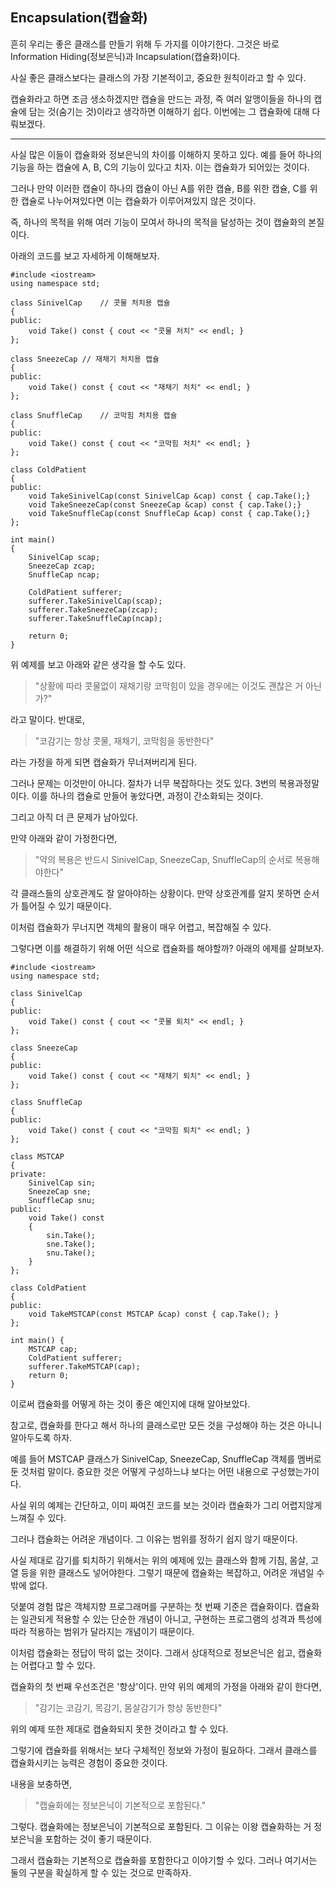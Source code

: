 ## Encapsulation(캡슐화) 

흔히 우리는 좋은 클래스를 만들기 위해 두 가지를 이야기한다. 그것은 바로 Information Hiding(정보은닉)과 Incapsulation(캡슐화)이다.  

사실 좋은 클래스보다는 클래스의 가장 기본적이고, 중요한 원칙이라고 할 수 있다.  

캡슐화라고 하면 조금 생소하겠지만 캡슐을 만드는 과정, 즉 여러 알맹이들을 하나의 캡슐에 담는 것(숨기는 것)이라고 생각하면 이해하기 쉽다. 이번에는 그 캡슐화에 대해 다뤄보겠다.

---

사실 많은 이들이 캡슐화와 정보은닉의 차이를 이해하지 못하고 있다. 예를 들어 하나의 기능을 하는 캡슐에 A, B, C의 기능이 있다고 치자. 이는 캡슐화가 되어있는 것이다.  

그러나 만약 이러한 캡슐이 하나의 캡슐이 아닌 A를 위한 캡슐, B를 위한 캡슐, C를 위한 캡슐로 나누어져있다면 이는 캡슐화가 이루어져있지 않은 것이다.  

즉, 하나의 목적을 위해 여러 기능이 모여서 하나의 목적을 달성하는 것이 캡슐화의 본질이다.  

아래의 코드를 보고 자세하게 이해해보자.  

```
#include <iostream>
using namespace std;

class SinivelCap	// 콧물 처치용 캡슐
{
public:
	void Take() const { cout << "콧물 처치" << endl; }
};

class SneezeCap	// 재채기 처치용 캡슐
{
public:
	void Take() const { cout << "재채기 처치" << endl; }
};

class SnuffleCap	// 코막힘 처치용 캡슐
{
public:
	void Take() const { cout << "코막힘 처치" << endl; }
};

class ColdPatient
{
public:
	void TakeSinivelCap(const SinivelCap &cap) const { cap.Take();}
	void TakeSneezeCap(const SneezeCap &cap) const { cap.Take();}
	void TakeSnuffleCap(const SnuffleCap &cap) const { cap.Take();}
};

int main()
{
	SinivelCap scap;
	SneezeCap zcap;
	SnuffleCap ncap;

	ColdPatient sufferer;
	sufferer.TakeSinivelCap(scap);
	sufferer.TakeSneezeCap(zcap);
	sufferer.TakeSnuffleCap(ncap);

	return 0;
}
```

위 예제를 보고 아래와 같은 생각을 할 수도 있다.  

> "상황에 따라 콧물없이 재채기랑 코막힘이 있을 경우에는 이것도 괜찮은 거 아닌가?"  

라고 말이다. 반대로,  

> "코감기는 항상 콧물, 재채기, 코막힘을 동반한다"  

라는 가정을 하게 되면 캡슐화가 무너져버리게 된다.  

그러나 문제는 이것만이 아니다. 절차가 너무 복잡하다는 것도 있다. 3번의 복용과정말이다. 이를 하나의 캡슐로 만들어 놓았다면, 과정이 간소화되는 것이다.  

그리고 아직 더 큰 문제가 남아있다.  

만약 아래와 같이 가정한다면,  

> "약의 복용은 반드시 SinivelCap, SneezeCap, SnuffleCap의 순서로 복용해야한다"  

각 클래스들의 상호관계도 잘 알아야하는 상황이다. 만약 상호관계를 알지 못하면 순서가 틀어질 수 있기 때문이다.  

이처럼 캡슐화가 무너지면 객체의 활용이 매우 어렵고, 복잡해질 수 있다.  

그렇다면 이를 해결하기 위해 어떤 식으로 캡슐화를 해야할까? 아래의 에제를 살펴보자.  

```
#include <iostream>
using namespace std;

class SinivelCap
{
public:
	void Take() const { cout << "콧물 퇴치" << endl; }
};

class SneezeCap
{
public:
	void Take() const { cout << "재채기 퇴치" << endl; }
};

class SnuffleCap
{
public:
	void Take() const { cout << "코막힘 퇴치" << endl; }
};

class MSTCAP
{
private:
	SinivelCap sin;
	SneezeCap sne;
	SnuffleCap snu;
public:
	void Take() const
	{
		sin.Take();
		sne.Take();
		snu.Take();
	}
};

class ColdPatient
{
public:
	void TakeMSTCAP(const MSTCAP &cap) const { cap.Take(); }
};

int main() {
	MSTCAP cap;
	ColdPatient sufferer;
	sufferer.TakeMSTCAP(cap);
	return 0;
}
```

이로써 캡슐화를 어떻게 하는 것이 좋은 예인지에 대해 알아보았다.  

참고로, 캡슐화를 한다고 해서 하나의 클래스로만 모든 것을 구성해야 하는 것은 아니니 알아두도록 하자.  

예를 들어 MSTCAP 클래스가 SinivelCap, SneezeCap, SnuffleCap 객체를 멤버로 둔 것처럼 말이다. 중요한 것은 어떻게 구성하느냐 보다는 어떤 내용으로 구성했는가이다.  

사실 위의 예제는 간단하고, 이미 짜여진 코드를 보는 것이라 캡슐화가 그리 어렵지않게 느껴질 수 있다.  

그러나 캡슐화는 어려운 개념이다. 그 이유는 범위를 정하기 쉽지 않기 때문이다.  

사실 제대로 감기를 퇴치하기 위해서는 위의 예제에 있는 클래스와 함께 기침, 몸살, 고열 등을 위한 클래스도 넣어야한다. 그렇기 때문에 캡슐화는 복잡하고, 어려운 개념일 수밖에 없다.  

덧붙여 경험 많은 객체지향 프로그래머를 구분하는 첫 번째 기준은 캡슐화이다. 캡슐화는 일관되게 적용할 수 있는 단순한 개념이 아니고, 구현하는 프로그램의 성격과 특성에 따라 적용하는 범위가 달라지는 개념이기 때문이다.  

이처럼 캡슐화는 정답이 딱히 없는 것이다. 그래서 상대적으로 정보은닉은 쉽고, 캡슐화는 어렵다고 할 수 있다.  

캡슐화의 첫 번째 우선조건은 '항상'이다. 만약 위의 예제의 가정을 아래와 같이 한다면,  

> "감기는 코감기, 목감기, 몸살감기가 항상 동반한다"  

위의 예제 또한 제대로 캡슐화되지 못한 것이라고 할 수 있다.  

그렇기에 캡슐화를 위해서는 보다 구체적인 정보와 가정이 필요하다. 그래서 클래스를 캡슐화시키는 능력은 경험이 중요한 것이다.  

내용을 보충하면,

> "캡슐화에는 정보은닉이 기본적으로 포함된다."   

그렇다. 캡슐화에는 정보은닉이 기본적으로 포함된다. 그 이유는 이왕 캡슐화하는 거 정보은닉을 포함하는 것이 좋기 때문이다.  

그래서 캡슐화는 기본적으로 캡슐화를 포함한다고 이야기할 수 있다. 그러나 여기서는 둘의 구분을 확실하게 할 수 있는 것으로 만족하자.  

